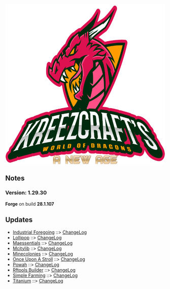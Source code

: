 ![WORLD OF DRAGONS - A NEW AGE LOGO](https://github.com/kreezxil/kreezcraft.com/blob/master/images/wodna.png)

## Notes
### Version: 1.29.30
**Forge** on build **28.1.107**

## Updates
- [Industrial Foregoing](https://www.curseforge.com/minecraft/mc-mods/industrial-foregoing) ::> [ChangeLog](https://www.curseforge.com/minecraft/mc-mods/industrial-foregoing/files/2843466)
- [Lollipop](https://www.curseforge.com/minecraft/mc-mods/lollipop) ::> [ChangeLog](https://www.curseforge.com/minecraft/mc-mods/lollipop/files/2843495)
- [Maessentials](https://www.curseforge.com/minecraft/mc-mods/maessentials) ::> [ChangeLog](https://www.curseforge.com/minecraft/mc-mods/maessentials/files/2843699)
- [Mcjtylib](https://www.curseforge.com/minecraft/mc-mods/mcjtylib) ::> [ChangeLog](https://www.curseforge.com/minecraft/mc-mods/mcjtylib/files/2843740)
- [Minecolonies](https://www.curseforge.com/minecraft/mc-mods/minecolonies) ::> [ChangeLog](https://www.curseforge.com/minecraft/mc-mods/minecolonies/files/2843471)
- [Once Upon A Stroll](https://www.curseforge.com/minecraft/mc-mods/once-upon-a-stroll) ::> [ChangeLog](https://www.curseforge.com/minecraft/mc-mods/once-upon-a-stroll/files/2843777)
- [Powah](https://www.curseforge.com/minecraft/mc-mods/powah) ::> [ChangeLog](https://www.curseforge.com/minecraft/mc-mods/powah/files/2843671)
- [Rftools Builder](https://www.curseforge.com/minecraft/mc-mods/rftools-builder) ::> [ChangeLog](https://www.curseforge.com/minecraft/mc-mods/rftools-builder/files/2843741)
- [Simple Farming](https://www.curseforge.com/minecraft/mc-mods/simple-farming) ::> [ChangeLog](https://www.curseforge.com/minecraft/mc-mods/simple-farming/files/2843634)
- [Titanium](https://www.curseforge.com/minecraft/mc-mods/titanium) ::> [ChangeLog](https://www.curseforge.com/minecraft/mc-mods/titanium/files/2843374)
